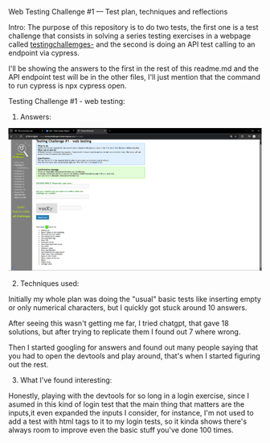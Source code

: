 Web Testing Challenge #1 — Test plan, techniques and reflections

Intro:
The purpose of this repository is to do two tests, the first one is a test challenge that consists in solving a series testing exercises in a webpage called [testingchallemges-](http://testingchallenges.thetestingmap.org/index.php) and the second is doing an API test calling to an endpoint via cypress.

I'll be showing the answers to the first in the rest of this readme.md and the API endpoint test will be in the other files, I'll just mention that the command to run cypress is npx cypress open.

Testing Challenge #1 - web testing:

1. Answers:

![alt text](image.png)

2. Techniques used:

Initially my whole plan was doing the "usual" basic tests like inserting empty or only numerical characters, but I quickly got stuck around 10 answers.

After seeing this wasn't getting me far, I tried chatgpt, that gave 18 solutions, but after trying to replicate them I found out 7 where wrong. 

Then I started googling for answers and found out many people saying that you had to open the devtools and play around, that's when I started figuring out the rest.

3. What I've found interesting:

Honestly, playing with the devtools for so long in a login exercise, since I asumed in this kind of login test that the main thing that matters are the inputs,it even expanded the inputs I consider, for instance, I'm not used to add a test with html tags to it to my login tests, so it kinda shows there's always room to improve even the basic stuff you've done 100 times.
